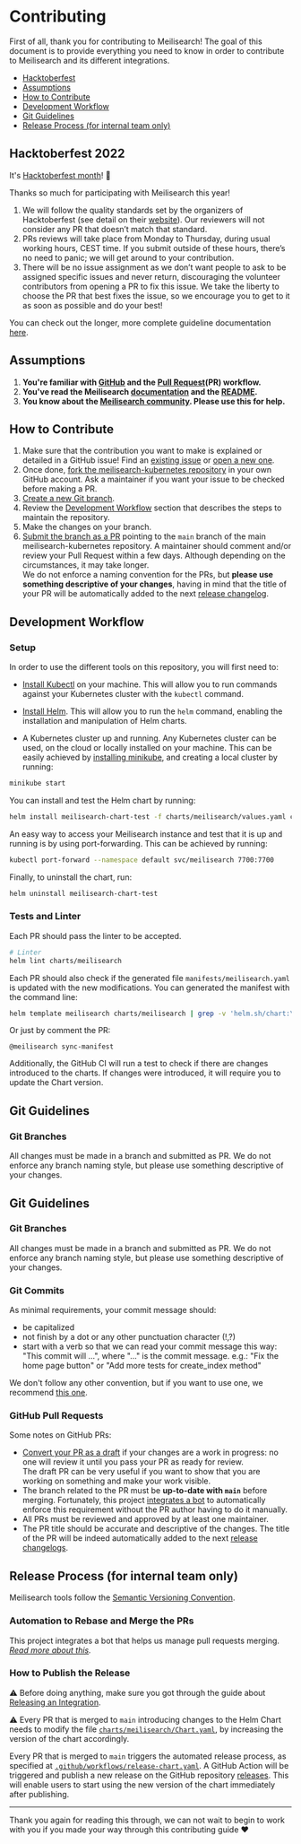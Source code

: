 # Contributing <!-- omit in toc -->

First of all, thank you for contributing to Meilisearch! The goal of this document is to provide everything you need to know in order to contribute to Meilisearch and its different integrations.

- [Hacktoberfest](#hacktoberfest-2022)
- [Assumptions](#assumptions)
- [How to Contribute](#how-to-contribute)
- [Development Workflow](#development-workflow)
- [Git Guidelines](#git-guidelines)
- [Release Process (for internal team only)](#release-process-for-internal-team-only)

## Hacktoberfest 2022

It's [Hacktoberfest month](https://hacktoberfest.com)! 🥳

Thanks so much for participating with Meilisearch this year!

1. We will follow the quality standards set by the organizers of Hacktoberfest (see detail on their [website](https://hacktoberfest.com/participation/#spam)). Our reviewers will not consider any PR that doesn’t match that standard.
2. PRs reviews will take place from Monday to Thursday, during usual working hours, CEST time. If you submit outside of these hours, there’s no need to panic; we will get around to your contribution.
3. There will be no issue assignment as we don’t want people to ask to be assigned specific issues and never return, discouraging the volunteer contributors from opening a PR to fix this issue. We take the liberty to choose the PR that best fixes the issue, so we encourage you to get to it as soon as possible and do your best!

You can check out the longer, more complete guideline documentation [here](https://github.com/meilisearch/.github/blob/main/Hacktoberfest_2022_contributors_guidelines.md).

## Assumptions

1. **You're familiar with [GitHub](https://github.com) and the [Pull Request](https://help.github.com/en/github/collaborating-with-issues-and-pull-requests/about-pull-requests)(PR) workflow.**
2. **You've read the Meilisearch [documentation](https://docs.meilisearch.com) and the [README](/README.md).**
3. **You know about the [Meilisearch community](https://docs.meilisearch.com/learn/what_is_meilisearch/contact.html). Please use this for help.**

## How to Contribute

1. Make sure that the contribution you want to make is explained or detailed in a GitHub issue! Find an [existing issue](https://github.com/meilisearch/meilisearch-kubernetes/issues/) or [open a new one](https://github.com/meilisearch/meilisearch-kubernetes/issues/new).
2. Once done, [fork the meilisearch-kubernetes repository](https://help.github.com/en/github/getting-started-with-github/fork-a-repo) in your own GitHub account. Ask a maintainer if you want your issue to be checked before making a PR.
3. [Create a new Git branch](https://help.github.com/en/github/collaborating-with-issues-and-pull-requests/creating-and-deleting-branches-within-your-repository).
4. Review the [Development Workflow](#development-workflow) section that describes the steps to maintain the repository.
5. Make the changes on your branch.
6. [Submit the branch as a PR](https://help.github.com/en/github/collaborating-with-issues-and-pull-requests/creating-a-pull-request-from-a-fork) pointing to the `main` branch of the main meilisearch-kubernetes repository. A maintainer should comment and/or review your Pull Request within a few days. Although depending on the circumstances, it may take longer.<br>
 We do not enforce a naming convention for the PRs, but **please use something descriptive of your changes**, having in mind that the title of your PR will be automatically added to the next [release changelog](https://github.com/meilisearch/meilisearch-kubernetes/releases/).

## Development Workflow

### Setup <!-- omit in toc -->

In order to use the different tools on this repository, you will first need to:

- [Install Kubectl](https://kubernetes.io/docs/tasks/tools/#kubectl) on your machine. This will allow you to run commands against your Kubernetes cluster with the `kubectl` command.

- [Install Helm](https://helm.sh/docs/intro/install/). This will allow you to run the `helm` command, enabling the installation and manipulation of Helm charts.

- A Kubernetes cluster up and running. Any Kubernetes cluster can be used, on the cloud or locally installed on your machine. This can be easily achieved by [installing minikube](https://minikube.sigs.k8s.io/docs/start/), and creating a local cluster by running:

```bash
minikube start
```

You can install and test the Helm chart by running:

```bash
helm install meilisearch-chart-test -f charts/meilisearch/values.yaml charts/meilisearch
```

An easy way to access your Meilisearch instance and test that it is up and running is by using port-forwarding. This can be achieved by running:

```bash
kubectl port-forward --namespace default svc/meilisearch 7700:7700
```

Finally, to uninstall the chart, run:

```bash
helm uninstall meilisearch-chart-test 
```

### Tests and Linter <!-- omit in toc -->


Each PR should pass the linter to be accepted.

```bash
# Linter
helm lint charts/meilisearch 
```

Each PR should also check if the generated file `manifests/meilisearch.yaml` is updated with the new modifications.
You can generated the manifest with the command line:

```bash
helm template meilisearch charts/meilisearch | grep -v 'helm.sh/chart:\|app.kubernetes.io/managed-by:' > manifests/meilisearch.yaml
```

Or just by comment the PR:

```
@meilisearch sync-manifest
```

Additionally, the GitHub CI will run a test to check if there are changes introduced to the charts. If changes were introduced, it will require you to update the Chart version.

## Git Guidelines

### Git Branches <!-- omit in toc -->

All changes must be made in a branch and submitted as PR.
We do not enforce any branch naming style, but please use something descriptive of your changes.

## Git Guidelines

### Git Branches <!-- omit in toc -->

All changes must be made in a branch and submitted as PR.
We do not enforce any branch naming style, but please use something descriptive of your changes.

### Git Commits <!-- omit in toc -->

As minimal requirements, your commit message should:
- be capitalized
- not finish by a dot or any other punctuation character (!,?)
- start with a verb so that we can read your commit message this way: "This commit will ...", where "..." is the commit message.
  e.g.: "Fix the home page button" or "Add more tests for create_index method"

We don't follow any other convention, but if you want to use one, we recommend [this one](https://chris.beams.io/posts/git-commit/).

### GitHub Pull Requests <!-- omit in toc -->

Some notes on GitHub PRs:

- [Convert your PR as a draft](https://help.github.com/en/github/collaborating-with-issues-and-pull-requests/changing-the-stage-of-a-pull-request) if your changes are a work in progress: no one will review it until you pass your PR as ready for review.<br>
  The draft PR can be very useful if you want to show that you are working on something and make your work visible.
- The branch related to the PR must be **up-to-date with `main`** before merging. Fortunately, this project [integrates a bot](https://github.com/meilisearch/integration-guides/blob/main/resources/bors.md) to automatically enforce this requirement without the PR author having to do it manually.
- All PRs must be reviewed and approved by at least one maintainer.
- The PR title should be accurate and descriptive of the changes. The title of the PR will be indeed automatically added to the next [release changelogs](https://github.com/meilisearch/meilisearch-kubernetes/releases/).

## Release Process (for internal team only)

Meilisearch tools follow the [Semantic Versioning Convention](https://semver.org/).

### Automation to Rebase and Merge the PRs <!-- omit in toc -->

This project integrates a bot that helps us manage pull requests merging.<br>
_[Read more about this](https://github.com/meilisearch/integration-guides/blob/main/resources/bors.md)._

### How to Publish the Release <!-- omit in toc -->

⚠️ Before doing anything, make sure you got through the guide about [Releasing an Integration](https://github.com/meilisearch/integration-guides/blob/main/resources/integration-release.md).

⚠️ Every PR that is merged to `main` introducing changes to the Helm Chart needs to modify the file [`charts/meilisearch/Chart.yaml`](charts/meilisearch/Chart.yaml), by increasing the version of the chart accordingly.

Every PR that is merged to `main` triggers the automated release process, as specified at [`.github/workflows/release-chart.yaml`](.github/workflows/release-chart.yaml). A GitHub Action will be triggered and publish a new release on the GitHub repository [releases](https://github.com/meilisearch/meilisearch-kubernetes/releases). This will enable users to start using the new version of the chart immediately after publishing.

<hr>

Thank you again for reading this through, we can not wait to begin to work with you if you made your way through this contributing guide ❤️
